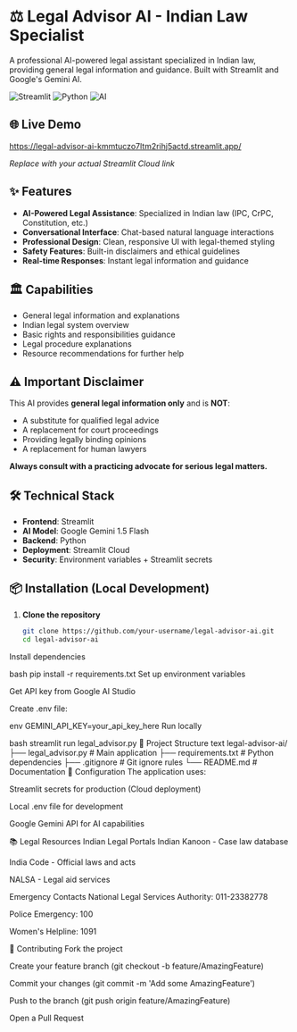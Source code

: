 # ⚖️ Legal Advisor AI - Indian Law Specialist

A professional AI-powered legal assistant specialized in Indian law, providing general legal information and guidance. Built with Streamlit and Google's Gemini AI.

![Streamlit](https://static.streamlit.io/badges/streamlit_badge_black_white.svg)
![Python](https://img.shields.io/badge/Python-3.8%2B-blue)
![AI](https://img.shields.io/badge/AI-Gemini--1.5--Flash-green)

## 🌐 Live Demo

https://legal-advisor-ai-kmmtuczo7ltm2rihj5actd.streamlit.app/

*Replace with your actual Streamlit Cloud link*

## ✨ Features

- **AI-Powered Legal Assistance**: Specialized in Indian law (IPC, CrPC, Constitution, etc.)
- **Conversational Interface**: Chat-based natural language interactions
- **Professional Design**: Clean, responsive UI with legal-themed styling
- **Safety Features**: Built-in disclaimers and ethical guidelines
- **Real-time Responses**: Instant legal information and guidance

## 🏛️ Capabilities

- General legal information and explanations
- Indian legal system overview
- Basic rights and responsibilities guidance
- Legal procedure explanations
- Resource recommendations for further help

## ⚠️ Important Disclaimer

This AI provides **general legal information only** and is **NOT**:
- A substitute for qualified legal advice
- A replacement for court proceedings
- Providing legally binding opinions
- A replacement for human lawyers

**Always consult with a practicing advocate for serious legal matters.**

## 🛠️ Technical Stack

- **Frontend**: Streamlit
- **AI Model**: Google Gemini 1.5 Flash
- **Backend**: Python
- **Deployment**: Streamlit Cloud
- **Security**: Environment variables + Streamlit secrets

## 📦 Installation (Local Development)

1. **Clone the repository**
   ```bash
   git clone https://github.com/your-username/legal-advisor-ai.git
   cd legal-advisor-ai
Install dependencies

bash
pip install -r requirements.txt
Set up environment variables

Get API key from Google AI Studio

Create .env file:

env
GEMINI_API_KEY=your_api_key_here
Run locally

bash
streamlit run legal_advisor.py
📁 Project Structure
text
legal-advisor-ai/
├── legal_advisor.py     # Main application
├── requirements.txt     # Python dependencies
├── .gitignore          # Git ignore rules
└── README.md           # Documentation
🔧 Configuration
The application uses:

Streamlit secrets for production (Cloud deployment)

Local .env file for development

Google Gemini API for AI capabilities

📚 Legal Resources
Indian Legal Portals
Indian Kanoon - Case law database

India Code - Official laws and acts

NALSA - Legal aid services

Emergency Contacts
National Legal Services Authority: 011-23382778

Police Emergency: 100

Women's Helpline: 1091

🤝 Contributing
Fork the project

Create your feature branch (git checkout -b feature/AmazingFeature)

Commit your changes (git commit -m 'Add some AmazingFeature')

Push to the branch (git push origin feature/AmazingFeature)

Open a Pull Request

